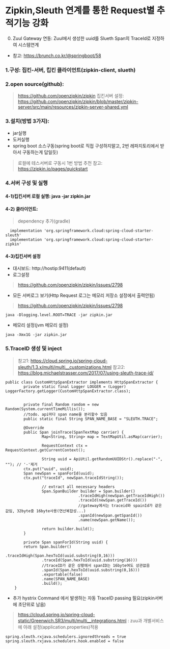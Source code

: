 
# Zipkin,Sleuth 연계를 통한 Request별 추적기능 강화

0. Zuul Gateway 연동: Zuul에서 생성한 uuid를 Slueth Span의 TraceId로 지정하여 시스템연계  

- 참고:  https://brunch.co.kr/@springboot/58

### 1.구성: 집킨-서버, 킵킨 클라이언트(zipkin-client, slueth)
### 2.open source(github):  
 > https://github.com/openzipkin/zipkin
 > 집킨서버 설정:  https://github.com/openzipkin/zipkin/blob/master/zipkin-server/src/main/resources/zipkin-server-shared.yml

### 3.설치(방법 3가지): 
- jar실행
- 도커실행
- spring boot 소스구동(spring boot로 직접 구성하지말고, 2번 레파지토리에서 받아서 구동하는게 답일듯)
>로컬에 테스서버로 구동시  1번 방법 추천
>참고: https://zipkin.io/pages/quickstart 

### 4.서버 구성 및 실행

#### 4-1)킵킨서버 로컬 실행: java -jar zipkin.jar

#### 4-2) 클라이언트: 
> dependency 추가(gradle)
```
  implementation 'org.springframework.cloud:spring-cloud-starter-sleuth'
  implementation 'org.springframework.cloud:spring-cloud-starter-zipkin'
```

#### 4-3)킵킨서버 설정
- 대시보드: http://hostip:9411(default)
- 로그설정
>  https://github.com/openzipkin/zipkin/issues/2798
- 모든 서버로그 보기(Http Request 로그는 메모리 저장소 설정에서 출력안됨)
> https://github.com/openzipkin/zipkin/issues/2798
```
java -Dlogging.level.ROOT=TRACE -jar zipkin.jar
```
- 메모리 설정(jvm 메모리 설정)
```
java -Xmx1G -jar zipkin.jar
```

### 5.TraceID 생성 및 inject
> 참고1:  https://cloud.spring.io/spring-cloud-sleuth/1.3.x/multi/multi__customizations.html
> 참고2:  https://blog.michaelstrasser.com/2017/07/using-sleuth-trace-id/

```
public class CustomHttpSpanExtractor implements HttpSpanExtractor {
        private static final Logger LOGGER = (Logger) LoggerFactory.getLogger(CustomHttpSpanExtractor.class);


        private final Random random = new Random(System.currentTimeMillis());
        //todo. api마다 span name을 분리할수 있음
        public static final String SPAN_NAME_BASE = "SLEUTH.TRACE";
        
        @Override
        public Span joinTrace(SpanTextMap carrier) {
                Map<String, String> map = TextMapUtil.asMap(carrier);             
                
                RequestContext ctx = RequestContext.getCurrentContext();
                
                String uuid = ApiUtil.getRandomUUIDStr().replace("-", ""); // '-'제거
        ctx.put("uuid", uuid);
        Span newSpan = spanForId(uuid);
        ctx.put("traceId", newSpan.traceIdString());
        
                // extract all necessary headers
                Span.SpanBuilder builder = Span.builder()
                                .traceIdHigh(newSpan.getTraceIdHigh())
                                .traceId(newSpan.getTraceId())
                                //gateway에서는 traceid와 spainId가 같은 값임, 32byte중 16byte사용(연산복잡성...)
                                .spanId(newSpan.getSpanId())    
                                .name(newSpan.getName());
                
                return builder.build();
        }
        
        private Span spanForId(String uuid) {   
        return Span.builder()
                        .traceIdHigh(Span.hexToId(uuid.substring(0,16)))
                .traceId(Span.hexToId(uuid.substring(16)))
                //traceID가 같은 상황에서 spanID는 16byte여도 상관없음
                .spanId(Span.hexToId(uuid.substring(0,16)))
                .exportable(false)
                .name(SPAN_NAME_BASE)
                .build();
    }
```


* 추가 hystrix Command 에서 발생하는 자동 TraceID passing 필요(zipkin서버에 초단위로 남음)
 >  https://cloud.spring.io/spring-cloud-static/Greenwich.SR3/multi/multi__integrations.html
  : zuu과 개별서비스에 아래 설정(application.properties)적용
```
spring.sleuth.rxjava.schedulers.ignoredthreads = true
spring.sleuth.rxjava.schedulers.hook.enabled = false
```
